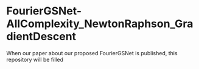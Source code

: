 # FourierGSNet-AllComplexity_NewtonRaphson_GradientDescent
When our paper about our proposed FourierGSNet is published, this repository will be filled
